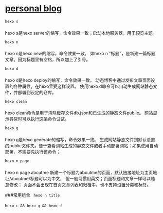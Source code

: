 # [personal blog](https://ibunnyteam.github.io)

```hexo s```
####
hexo s是hexo server的缩写，命令效果一致；启动本地服务器，用于预览主题。

```hexo n```
####
hexo n是hexo new的缩写，命令效果一致。
如hexo n "标题"，是新建一篇标题文章，因为标题里有空格，所以加上了引号。

```hexo d```
####
hexo d是hexo deploy的缩写，命令效果一致。
动态博客中通过发布文章页面设置的各种属性，在hexo里要这样设置。
使用hexo d命令可以自动生成网站静态文件，并部署到设定的仓库。

```hexo clean```
####
hexo clean命令是用于清除缓存文件db.json和已生成的静态文件public。
网站显示异常时可以执行这条命令试试。

```hexo g```
####
hexo g是hexo generate的缩写，命令效果一致。
生成网站静态文件到默认设置的public文件夹。便于查看网站生成的静态文件或者手动部署网站；如果使用自动部署，不需要先执行该命令；

```hexo n page```
####
hexo n page aboutme
新建一个标题为aboutme的页面，默认链接地址为主页地址/aboutme/标题可以为中文，
但一般习惯用英文；页面标题和文章一样可以随意修改；
页面不会出现在首页文章列表和归档中，也不支持设置分类和标签。

###常用组合
``` hexo n title```
####
``` hexo c && hexo g && hexo d ```

